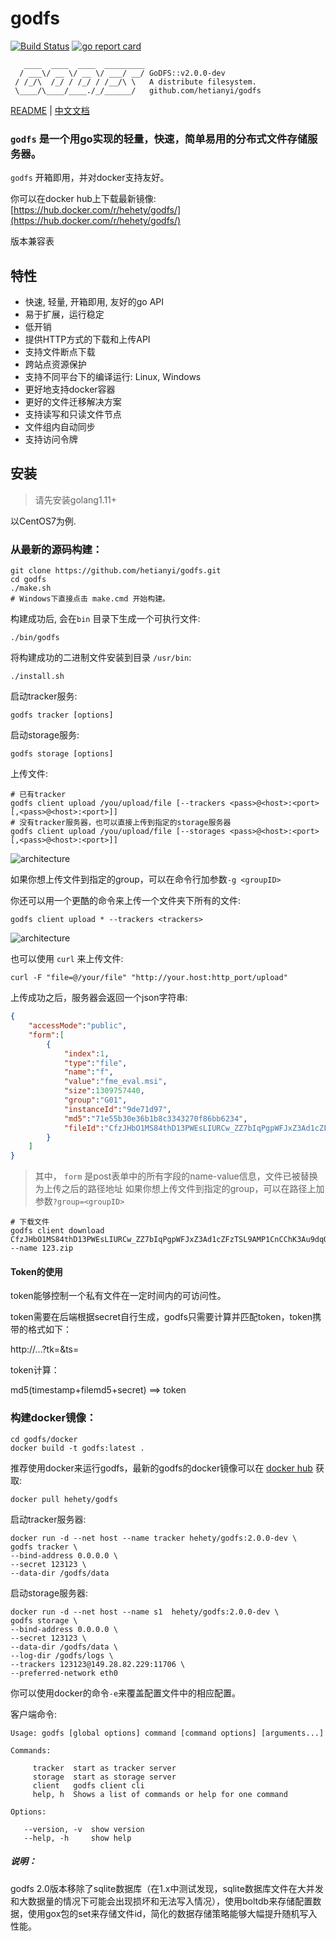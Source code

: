 godfs
==========
[![Build Status](https://travis-ci.org/hetianyi/godfs.svg?branch=master)](https://travis-ci.org/hetianyi/godfs)
[![go report card](https://goreportcard.com/badge/github.com/hetianyi/godfs "go report card")](https://goreportcard.com/report/github.com/hetianyi/godfs)



```non
   ____  ____  ____  _________
  / ___\/ __ \/ __ \/ ___/ __/ GoDFS::v2.0.0-dev
 / /_/\  /_/ / /_/ / /__/\ \   A distribute filesystem.
 \____/\____/____./_/______/   github.com/hetianyi/godfs
```



[README](README.md) | [中文文档](README_zh.md)



### ```godfs``` 是一个用go实现的轻量，快速，简单易用的分布式文件存储服务器。

```godfs``` 开箱即用，并对docker支持友好。

你可以在docker hub上下载最新镜像:
[https://hub.docker.com/r/hehety/godfs/](https://hub.docker.com/r/hehety/godfs/)



版本兼容表



## 特性

- 快速, 轻量, 开箱即用, 友好的go API
- 易于扩展，运行稳定
- 低开销
- 提供HTTP方式的下载和上传API
- 支持文件断点下载
- 跨站点资源保护
- 支持不同平台下的编译运行: Linux, Windows
- 更好地支持docker容器
- 更好的文件迁移解决方案
- 支持读写和只读文件节点
- 文件组内自动同步
- 支持访问令牌

## 安装

> 请先安装golang1.11+

以CentOS7为例.

### 从最新的源码构建：
```shell
git clone https://github.com/hetianyi/godfs.git
cd godfs
./make.sh
# Windows下直接点击 make.cmd 开始构建。
```
构建成功后, 会在`````bin````` 目录下生成一个可执行文件:
```shell
./bin/godfs
```

将构建成功的二进制文件安装到目录 ```/usr/bin```:
```shell
./install.sh
```

启动tracker服务:
```shell
godfs tracker [options]
```
启动storage服务:
```shell
godfs storage [options]
```


上传文件:

```shell
# 已有tracker
godfs client upload /you/upload/file [--trackers <pass>@<host>:<port>[,<pass>@<host>:<port>]]
# 没有tracker服务器，也可以直接上传到指定的storage服务器
godfs client upload /you/upload/file [--storages <pass>@<host>:<port>[,<pass>@<host>:<port>]]
```
![architecture](doc/20180828095840.png)

如果你想上传文件到指定的group，可以在命令行加参数```-g <groupID>```

你还可以用一个更酷的命令来上传一个文件夹下所有的文件:
```shell
godfs client upload * --trackers <trackers>
```
![architecture](/doc/20180828100341.png)

也可以使用 ```curl``` 来上传文件:
```shell
curl -F "file=@/your/file" "http://your.host:http_port/upload"
```
上传成功之后，服务器会返回一个json字符串:
```json
{
    "accessMode":"public",
    "form":[
        {
            "index":1,
            "type":"file",
            "name":"f",
            "value":"fme_eval.msi",
            "size":1309757440,
            "group":"G01",
            "instanceId":"9de71d97",
            "md5":"71e55b30e36b1b8c3343270f86bb6234",
            "fileId":"CfzJHbO1MS84thD13PWEsLIURCw_ZZ7bIqPgpWFJxZ3Ad1cZFzTSL9AMP1CnCChK3Au9dqQ0ciAmdQ5Oaxgj0g"
        }
    ]
}
```

> 其中， ```form``` 是post表单中的所有字段的name-value信息，文件已被替换为上传之后的路径地址
> 如果你想上传文件到指定的group，可以在路径上加参数```?group=<groupID>```

```shell
# 下载文件
godfs client download CfzJHbO1MS84thD13PWEsLIURCw_ZZ7bIqPgpWFJxZ3Ad1cZFzTSL9AMP1CnCChK3Au9dqQ0ciAmdQ5Oaxgj0g --name 123.zip
```



#### Token的使用

token能够控制一个私有文件在一定时间内的可访问性。

token需要在后端根据secret自行生成，godfs只需要计算并匹配token，token携带的格式如下：

http://...?tk=<md5>&ts=<timestamp>

token计算：

md5(timestamp+filemd5+secret) ==> token



### 构建docker镜像：
```shell
cd godfs/docker
docker build -t godfs:latest .
```
推荐使用docker来运行godfs，最新的godfs的docker镜像可以在 [docker hub](https://hub.docker.com/r/hehety/godfs/) 获取:
```shell
docker pull hehety/godfs
```

启动tracker服务器:
```shell
docker run -d --net host --name tracker hehety/godfs:2.0.0-dev \
godfs tracker \
--bind-address 0.0.0.0 \
--secret 123123 \
--data-dir /godfs/data
```

启动storage服务器:
```shell
docker run -d --net host --name s1  hehety/godfs:2.0.0-dev \
godfs storage \
--bind-address 0.0.0.0 \
--secret 123123 \
--data-dir /godfs/data \
--log-dir /godfs/logs \
--trackers 123123@149.28.82.229:11706 \
--preferred-network eth0
```
你可以使用docker的命令```-e```来覆盖配置文件中的相应配置。

客户端命令:
```shell
Usage: godfs [global options] command [command options] [arguments...]

Commands:

     tracker  start as tracker server
     storage  start as storage server
     client   godfs client cli
     help, h  Shows a list of commands or help for one command

Options:

   --version, -v  show version
   --help, -h     show help
```





##### 说明：

godfs 2.0版本移除了sqlite数据库（在1.x中测试发现，sqlite数据库文件在大并发和大数据量的情况下可能会出现损坏和无法写入情况），使用boltdb来存储配置数据，使用gox包的set来存储文件id，简化的数据存储策略能够大幅提升随机写入性能。

